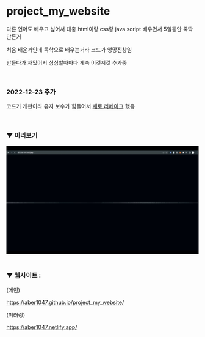 # project_my_website

다른 언어도 배우고 싶어서 대충 html이랑 css랑 java script 배우면서 5일동안 뚝딱 만든거

처음 배운거인데 독학으로 배우는거라 코드가 엉망진창임

만들다가 재밌어서 심심할때마다 계속 이것저것 추가중

</br>


### 2022-12-23 추가

코드가 개판이라 유지 보수가 힘들어서 <a href = "https://github.com/ABER1047/Project_aboutme/tree/main">새로 리메이크</a> 했음


</br>


### ▼ 미리보기

![preview_0](preview.gif)

#

### ▼ 웹사이트 :

(메인)

https://aber1047.github.io/project_my_website/

(미러링)

https://aber1047.netlify.app/
